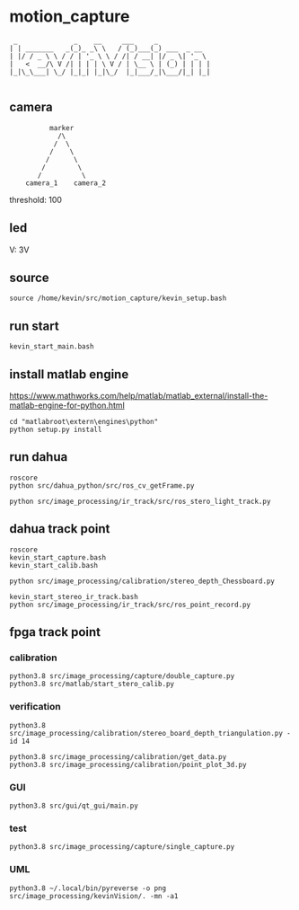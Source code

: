 # motion_capture

```
 _              _    __     ___     _             
| | _______   _(_)_ _\ \   / (_)___(_) ___  _ __  
| |/ / _ \ \ / / | '_ \ \ / /| / __| |/ _ \| '_ \ 
|   <  __/\ V /| | | | \ V / | \__ \ | (_) | | | |
|_|\_\___| \_/ |_|_| |_|\_/  |_|___/_|\___/|_| |_|
                                            
```

## camera
```
          marker
            /\
           /  \
          /    \
         /      \
        /        \
       /          \
    camera_1    camera_2
```
threshold: 100

## led 
V: 3V

## source
    source /home/kevin/src/motion_capture/kevin_setup.bash

## run start
    kevin_start_main.bash

## install matlab engine
https://www.mathworks.com/help/matlab/matlab_external/install-the-matlab-engine-for-python.html
```
cd "matlabroot\extern\engines\python"
python setup.py install
```

## run dahua
    roscore
    python src/dahua_python/src/ros_cv_getFrame.py

    python src/image_processing/ir_track/src/ros_stero_light_track.py


## dahua track point
    roscore
    kevin_start_capture.bash
    kevin_start_calib.bash

    python src/image_processing/calibration/stereo_depth_Chessboard.py

    kevin_start_stereo_ir_track.bash
    python src/image_processing/ir_track/src/ros_point_record.py

## fpga track point
### calibration
    python3.8 src/image_processing/capture/double_capture.py
    python3.8 src/matlab/start_stero_calib.py
### verification
    python3.8 src/image_processing/calibration/stereo_board_depth_triangulation.py -id 14

    python3.8 src/image_processing/calibration/get_data.py
    python3.8 src/image_processing/calibration/point_plot_3d.py

### GUI
    python3.8 src/gui/qt_gui/main.py

### test
    python3.8 src/image_processing/capture/single_capture.py

### UML
    python3.8 ~/.local/bin/pyreverse -o png src/image_processing/kevinVision/. -mn -a1